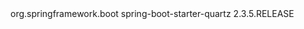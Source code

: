 <!-- SpringBoot 整合 Quartz 定时任务 -->
<dependency>
    <groupId>org.springframework.boot</groupId>
    <artifactId>spring-boot-starter-quartz</artifactId>
    <version>2.3.5.RELEASE</version>
</dependency>
